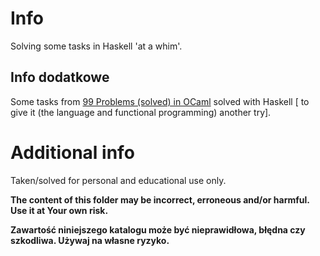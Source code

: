 # Info

Solving some tasks in Haskell 'at a whim'.

## Info dodatkowe

Some tasks from [99 Problems (solved) in OCaml](https://v2.ocaml.org/learn/tutorials/99problems.html) solved with Haskell [ to give it (the language and functional programming) another try].

# Additional info

Taken/solved for personal and educational use only.

**The content of this folder may be incorrect, erroneous and/or harmful. Use it at Your own risk.**

**Zawartość niniejszego katalogu może być nieprawidłowa, błędna czy szkodliwa. Używaj na własne ryzyko.**

